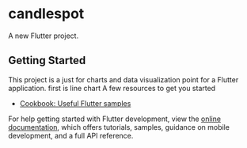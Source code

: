# candlespot

A new Flutter project.

## Getting Started

This project is a just for charts and data visualization point for a Flutter application.
first is line chart
A few resources to get you started
- [Cookbook: Useful Flutter samples](https://docs.flutter.dev/cookbook)

For help getting started with Flutter development, view the
[online documentation](https://docs.flutter.dev/), which offers tutorials,
samples, guidance on mobile development, and a full API reference.
